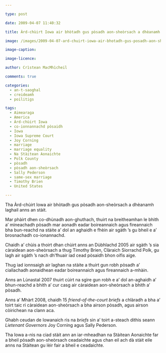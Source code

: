 ```yaml
---

type: post

date: 2009-04-07 11:40:32

title: Àrd-chùirt Iowa air bhòtadh gus pòsadh aon-sheòrsach a dhèanamh laghail

image: /images/2009-04-07-ard-chuirt-iowa-air-bhotadh-gus-posadh-aon-sheorsach-a-dheanamh-laghail.jpg

image-caption:

image-licence:

author: Crìstean MacMhìcheil

comments: true

categories:
  - an-t-saoghal
  - creideamh
  - poilitigs

tags:
  - Aimearaga
  - America
  - Àrd-chùirt Iowa
  - co-ionnannachd pòsaidh
  - Iowa
  - Iowa Supreme Court
  - Joy Corning
  - marriage
  - marriage equality
  - Na Stàitean Aonaichte
  - Polk County
  - pòsadh
  - pòsadh aon-sheòrsach
  - Sally Pederson
  - same-sex marriage
  - Timothy Brien
  - United States

---
```


Tha Àrd-chùirt Iowa air bhòtadh gus pòsadh aon-sheòrsach a dhèanamh laghail anns an stàit.

<!--more-->

Mar phàirt dhen co-dhùnadh aon-ghuthach, thuirt na breitheamhan le bhith a&#8217; mìneachadh pòsadh mar aonadh eadar boireannaich agus fireannaich bha bun-reachd na stàite a&#8217; dol an aghaidh e fhèin air sgàth &#8217;s gu bheil e a&#8217; brosnachadh co-ionannachd.

Chaidh a&#8217; chùis a thoirt dhan chùirt anns an Dùbhlachd 2005 air sgàth &#8217;s sia càraidean aon-sheòrsach a thug Timothy Brien, Clàraich Siorrachd Polk, gu lagh air sgàth &#8217;s nach dh&#8217;fhuair iad cead pòsaidh bhon oifis aige.

Thug iad ionnsaigh air laghan na stàite a thuirt gun robh pòsadh a&#8217; ciallachadh aonaidhean eadar boireannaich agus fireannaich a-mhàin.

Anns an Lùnastal 2007 thuirt cùirt na sgìre gun robh e a&#8217; dol an-aghaidh a&#8217; bhun-reachd a bhith a&#8217; cur casg air càraidean aon-sheòrsach a bhith a&#8217; pòsadh.

Anns a&#8217; Mhàrt 2008, chaidh 15 _friend-of-the-court briefs_ a chlàradh a bha a&#8217; toirt taic ri càraidean aon-sheòrsach a bha airson pòsadh, agus airson còirichean na clann aca.

Ghabh ceudan de Iowanaich ris na _briefs_ sin a&#8217; toirt a-steach dithis seann _Lietenant Governors_ Joy Corning agus Sally Pederson.

Tha Iowa a-nis na ciad stàit ann an iar-mheadhan na Stàitean Aonaichte far a bheil pòsadh aon-sheòrsach ceadaichte agus chan eil ach dà stàit eile anns na Stàitean gu lèir fair a bheil e ceadaichte.
